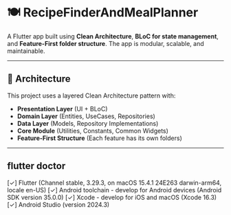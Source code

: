 # 🍽️ RecipeFinderAndMealPlanner

A Flutter app built using **Clean Architecture**, **BLoC for state management**, and **Feature-First folder structure**. The app is modular, scalable, and maintainable.

---

## 🧱 Architecture

This project uses a layered Clean Architecture pattern with:

- **Presentation Layer** (UI + BLoC)
- **Domain Layer** (Entities, UseCases, Repositories)
- **Data Layer** (Models, Repository Implementations)
- **Core Module** (Utilities, Constants, Common Widgets)
- **Feature-First Structure** (Each feature has its own folders)

---

## flutter doctor
[✓] Flutter (Channel stable, 3.29.3, on macOS 15.4.1 24E263 darwin-arm64, locale en-US)
[✓] Android toolchain - develop for Android devices (Android SDK version 35.0.0)
[✓] Xcode - develop for iOS and macOS (Xcode 16.3)
[✓] Android Studio (version 2024.3)